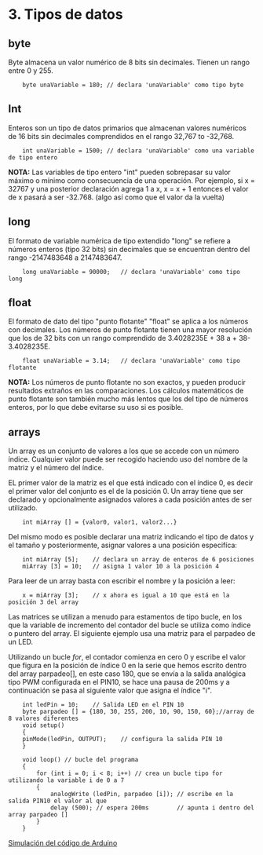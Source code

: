 # 3. Tipos de datos

## byte

Byte almacena un valor numérico de 8 bits sin decimales. Tienen un rango entre 0 y 255.

```arduino
    byte unaVariable = 180; // declara 'unaVariable' como tipo byte
```

## Int

Enteros son un tipo de datos primarios que almacenan valores numéricos de 16 bits sin decimales comprendidos en el rango 32,767 to -32,768.

```arduino
    int unaVariable = 1500; // declara 'unaVariable' como una variable de tipo entero
```

**NOTA:** Las variables de tipo entero "int" pueden sobrepasar su valor máximo o mínimo como consecuencia de una operación. Por ejemplo, si x = 32767 y una posterior declaración agrega 1 a x, x = x + 1 entonces el valor de x pasará a ser -32.768. (algo así como que el valor da la vuelta)

## long

El formato de variable numérica de tipo extendido "long" se refiere a números enteros (tipo 32 bits) sin decimales que se encuentran dentro del rango -2147483648 a 2147483647.

```arduino
    long unaVariable = 90000;   // declara 'unaVariable' como tipo long
```

## float

El formato de dato del tipo "punto flotante" "float" se aplica a los números con decimales. Los números de punto flotante tienen una mayor resolución que los de 32 bits con un rango comprendido de 3.4028235E + 38 a + 38-3.4028235E.

```arduino
    float unaVariable = 3.14;   // declara 'unaVariable' como tipo flotante
```

**NOTA:** Los números de punto flotante no son exactos, y pueden producir resultados extraños en las comparaciones. Los cálculos matemáticos de punto flotante son también mucho más lentos que los del tipo de números enteros, por lo que debe evitarse su uso si es posible.

## arrays

Un array es un conjunto de valores a los que se accede con un número índice. Cualquier valor puede ser recogido haciendo uso del nombre de la matriz y el número del índice.

EL primer valor de la matriz es el que está indicado con el índice 0, es decir el primer valor del conjunto es el de la posición 0. Un array tiene que ser declarado y opcionalmente asignados valores a cada posición antes de ser utilizado.

```arduino
    int miArray [] = {valor0, valor1, valor2...}
```

Del mismo modo es posible declarar una matriz indicando el tipo de datos y el tamaño y posteriormente, asignar valores a una posición especifíca:

```arduino
    int miArray [5];    // declara un array de enteros de 6 posiciones
    miArray [3] = 10;   // asigna 1 valor 10 a la posición 4
```

Para leer de un array basta con escribir el nombre y la posición a leer:

```arduino
    x = miArray [3];    // x ahora es igual a 10 que está en la posición 3 del array
```

Las matrices se utilizan a menudo para estamentos de tipo bucle, en los que la variable de incremento del contador del bucle se utiliza como índice o puntero del array. El siguiente ejemplo usa una matriz para el parpadeo de un LED.

Utilizando un bucle *for*, el contador comienza en cero 0 y escribe el valor que figura en la posición de índice 0 en la serie que hemos escrito dentro del array parpadeo[], en este caso 180, que se envía a la salida analógica tipo PWM configurada en el PIN10, se hace una pausa de 200ms y a continuación se pasa al siguiente valor que asigna el índice "i".

```arduino
    int ledPin = 10;	// Salida LED en el PIN 10
    byte parpadeo [] = {180, 30, 255, 200, 10, 90, 150, 60};//array de 8 valores diferentes
    void setup()
    {
    pinMode(ledPin, OUTPUT);	// configura la salida PIN 10
    }

    void loop()	// bucle del programa
    {
        for (int i = 0; i < 8; i++)	// crea un bucle tipo for utilizando la variable i de 0 a 7
        {
            analogWrite (ledPin, parpadeo [i]);	// escribe en la salida PIN10 el valor al que 
            delay (500); // espera 200ms		// apunta i dentro del array parpadeo []
        }
    }
```

[Simulación del código de Arduino](https://www.tinkercad.com/things/7wLa3cdEXFn-arrays/editel "Arduino simulación del código")